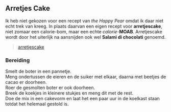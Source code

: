 ## Arretjes Cake  
Ik heb niet gekozen voor een recept van _the Happy Pear_ omdat ik daar niet echt trek van kreeg. In plaats daarvan een eigen recept voor **arretjescake**, niet zomaar 
een calorie-bom, maar een echte _calorie_-**MOAB**. Arretjescake wordt door het uiterlijk na aansnijden ook wel **Salami di chocolati** genoemd.  
>[arretjescake](https://github.com/sandermeijer1972/Git_Branching/arretjecake.jpg)  

### Bereiding

Smelt de boter in een pannetje.  
Meng ondertussen de eieren en de suiker met elkaar, daarna met beetjes de cacao er doorheen.  
Roer de gesmolten boter er ook doorheen.  
Breek de koekjes in kleinere stukjes en meng dit met de rest.  
Doe de mix in een cakevorm en laat het een paar uur in de koelkast staan totdat het helemaal gestold is.
